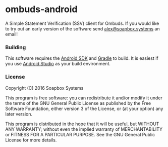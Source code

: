 # ombuds-android
A Simple Statement Verification (SSV) client for Ombuds.
If you would like to try out an early version of the software send alex@soapbox.systems an email!

### Building

This software requires the [Android SDK](http://developer.android.com/sdk/installing/index.html) and [Gradle](http://gradle.org/gradle-download/) to build. 
It is easiest if you use [Android Studio](http://developer.android.com/sdk/installing/index.html?pkg=studio) as your build environment.

### License

Copyright (C) 2016  Soapbox Systems

This program is free software: you can redistribute it and/or modify
it under the terms of the GNU General Public License as published by
the Free Software Foundation, either version 3 of the License, or
(at your option) any later version.

This program is distributed in the hope that it will be useful,
but WITHOUT ANY WARRANTY; without even the implied warranty of
MERCHANTABILITY or FITNESS FOR A PARTICULAR PURPOSE.  See the
GNU General Public License for more details.
